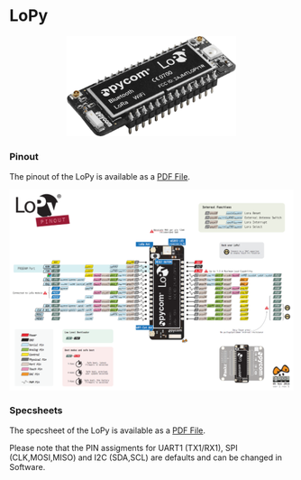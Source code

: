 # LoPy

<p align="center"><img src ="../../../img/lopy.png" width="300"></p>

### Pinout
The pinout of the LoPy is available as a <a href="../downloads/lopy-pinout.pdf" target="_blank">PDF File</a>.

<a href="../downloads/lopy-pinout.pdf" target="_blank" align="center"><img src ="../../../img/lopy-pinout.png"></a>

### Specsheets

The specsheet of the LoPy is available as a <a href="../downloads/lopy-specsheet.pdf" target="_blank">PDF File</a>.

Please note that the PIN assigments for UART1 (TX1/RX1), SPI (CLK,MOSI,MISO) and I2C (SDA,SCL) are defaults and can be changed in Software.
